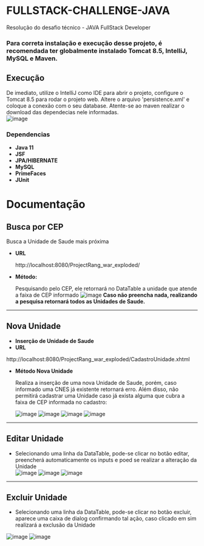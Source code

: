 # FULLSTACK-CHALLENGE-JAVA
Resolução do desafio técnico - JAVA FullStack Developer

### Para correta instalação e execução desse projeto, é recomendada ter globalmente instalado Tomcat 8.5, IntelliJ, MySQL e Maven.

## Execução
De imediato, utilize o IntelliJ como IDE para abrir o projeto, configure o Tomcat 8.5 para rodar o projeto web. Altere o arquivo 'persistence.xml' e coloque a conexão com o seu database.
Atente-se ao maven realizar o download das dependecias nele informadas. <br/>
![image](https://user-images.githubusercontent.com/100442318/212775098-7b1e29d8-3b1e-4f22-b288-fe4b5ac729ba.png)

<h3>Dependencias</h3>

* **Java 11**
* **JSF**
* **JPA/HIBERNATE**
* **MySQL**
* **PrimeFaces**
* **JUnit**


# Documentação
**Busca por CEP**
----
  Busca a Unidade de Saude mais próxima

* **URL**

  http://localhost:8080/ProjectRang_war_exploded/

* **Método:**

  Pesquisando pelo CEP, ele retornará no DataTable a unidade que atende a faixa de CEP informado
  ![image](https://user-images.githubusercontent.com/100442318/212775759-6f102bd8-e81d-42ec-adfa-00a5e561ef55.png)
  **Caso não preencha nada, realizando a pesquisa retornará todos as Unidades de Saude.**
  
----
  **Nova Unidade**
----
  *  **Inserção de Unidade de Saude**
*  **URL**

  http://localhost:8080/ProjectRang_war_exploded/CadastroUnidade.xhtml

* **Método Nova Unidade**

  Realiza a inserção de uma nova Unidade de Saude, porém, caso informado uma CNES já existente retornará erro. Além disso, não permitirá cadastrar uma Unidade caso já exista alguma que cubra a faixa de CEP informada no cadastro:
  
  ![image](https://user-images.githubusercontent.com/100442318/212776225-72089dbb-b087-4187-98d7-f24e46f008e4.png)
  ![image](https://user-images.githubusercontent.com/100442318/212776237-69bb0c98-1500-46dd-a4eb-97057e0f55ba.png)
  ![image](https://user-images.githubusercontent.com/100442318/212776251-8ace3ce3-0c81-411d-8cef-eb2624dca57b.png)
  ![image](https://user-images.githubusercontent.com/100442318/212776254-2a6143bb-9160-47a1-8661-026b1f4864df.png)

----
  **Editar Unidade**
----
  
  * Selecionando uma linha da DataTable, pode-se clicar no botão editar, preencherá automaticamente os inputs e poed se realizar a alteração da Unidade<br />
    ![image](https://user-images.githubusercontent.com/100442318/212776897-ebdc5500-00d8-4857-847e-d347afd2bd37.png) ![image](https://user-images.githubusercontent.com/100442318/212776907-db97bd3c-eda5-4d4e-b1a7-ed2892588aa8.png)
    ![image](https://user-images.githubusercontent.com/100442318/212776919-b6ab6041-b94b-40cd-acaa-afea6555182a.png)

----
  **Excluir Unidade**
----
  * Selecionando uma linha da DataTable, pode-se clicar no botão excluir, aparece uma caixa de dialog confirmando tal ação, caso clicado em sim realizará a exclusão da Unidade<br />

  ![image](https://user-images.githubusercontent.com/100442318/212777174-90a63a4d-2054-4d9f-a0b1-d7e33f48e97c.png)
![image](https://user-images.githubusercontent.com/100442318/212777183-324c6806-a0c5-4ee6-9e42-1fc76210f2cb.png)



